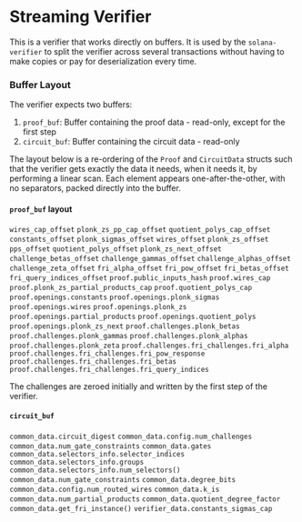 # Streaming Verifier

This is a verifier that works directly on buffers. It is used by the `solana-verifier` to split the verifier across several transactions without having to make copies or pay for deserialization every time.

### Buffer Layout

The verifier expects two buffers:
1. `proof_buf`: Buffer containing the proof data - read-only, except for the first step
2. `circuit_buf`: Buffer containing the circuit data - read-only

The layout below is a re-ordering of the `Proof` and `CircuitData` structs such that the verifier gets exactly the data it needs, when it needs it, by performing a linear scan. Each element appears one-after-the-other, with no separators, packed directly into the buffer.

#### `proof_buf` layout
`wires_cap_offset`
`plonk_zs_pp_cap_offset`
`quotient_polys_cap_offset`
`constants_offset`
`plonk_sigmas_offset`
`wires_offset`
`plonk_zs_offset`
`pps_offset`
`quotient_polys_offset`
`plonk_zs_next_offset`
`challenge_betas_offset`
`challenge_gammas_offset`
`challenge_alphas_offset`
`challenge_zeta_offset`
`fri_alpha_offset`
`fri_pow_offset`
`fri_betas_offset`
`fri_query_indices_offset`
`proof.public_inputs_hash`
`proof.wires_cap`
`proof.plonk_zs_partial_products_cap`
`proof.quotient_polys_cap`
`proof.openings.constants`
`proof.openings.plonk_sigmas`
`proof.openings.wires`
`proof.openings.plonk_zs`
`proof.openings.partial_products`
`proof.openings.quotient_polys`
`proof.openings.plonk_zs_next`
`proof.challenges.plonk_betas`
`proof.challenges.plonk_gammas`
`proof.challenges.plonk_alphas`
`proof.challenges.plonk_zeta`
`proof.challenges.fri_challenges.fri_alpha`
`proof.challenges.fri_challenges.fri_pow_response`
`proof.challenges.fri_challenges.fri_betas`
`proof.challenges.fri_challenges.fri_query_indices`

The challenges are zeroed initially and written by the first step of the verifier.

#### `circuit_buf`
`common_data.circuit_digest`
`common_data.config.num_challenges`
`common_data.num_gate_constraints`
`common_data.gates`
`common_data.selectors_info.selector_indices`
`common_data.selectors_info.groups`
`common_data.selectors_info.num_selectors()`
`common_data.num_gate_constraints`
`common_data.degree_bits`
`common_data.config.num_routed_wires`
`common_data.k_is`
`common_data.num_partial_products`
`common_data.quotient_degree_factor`
`common_data.get_fri_instance()`
`verifier_data.constants_sigmas_cap`
